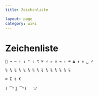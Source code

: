 ```yaml
---
title: Zeichenliste

layout: page
category: wiki
---
```

# Zeichenliste

     → ← ↑ ↓ ⌃ ⇧ ⌥ ⌘ ⏎ ⌅ ⎋ ⇥ ⇪ ⌫ ⏏ ⇞ ⇟ ␣ ➚

    ½ ⅓ ¼ ⅕ ⅙ ⅛ ⅔ ⅖ ¾ ⅗ ⅜ ⅘ ⅚ ⅝ ⅞

    ⌀ Σ ¢ €

    ( ͡° ͜ʖ ͡°)   ツ

